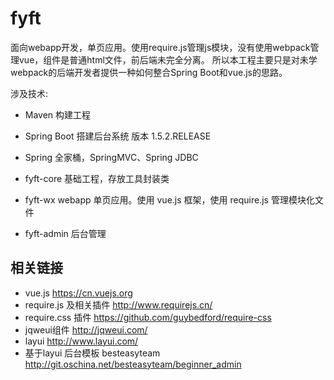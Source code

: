 # fyft

面向webapp开发，单页应用。使用require.js管理js模块，没有使用webpack管理vue，组件是普通html文件，前后端未完全分离。
所以本工程主要只是对未学webpack的后端开发者提供一种如何整合Spring Boot和vue.js的思路。

涉及技术:

* Maven 构建工程
* Spring Boot 搭建后台系统 版本 1.5.2.RELEASE
* Spring 全家桶，SpringMVC、Spring JDBC

* fyft-core 基础工程，存放工具封装类
* fyft-wx webapp 单页应用。使用 vue.js 框架，使用 require.js 管理模块化文件
* fyft-admin 后台管理

## 相关链接

* vue.js		https://cn.vuejs.org
* require.js 及相关插件		http://www.requirejs.cn/
* require.css 插件		https://github.com/guybedford/require-css
* jqweui组件		http://jqweui.com/
* layui		http://www.layui.com/
* 基于layui 后台模板 besteasyteam			http://git.oschina.net/besteasyteam/beginner_admin

